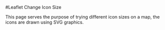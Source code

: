 #Leaflet Change Icon Size

This page serves the purpose of trying different icon sizes on a map, the icons are drawn using SVG graphics.
